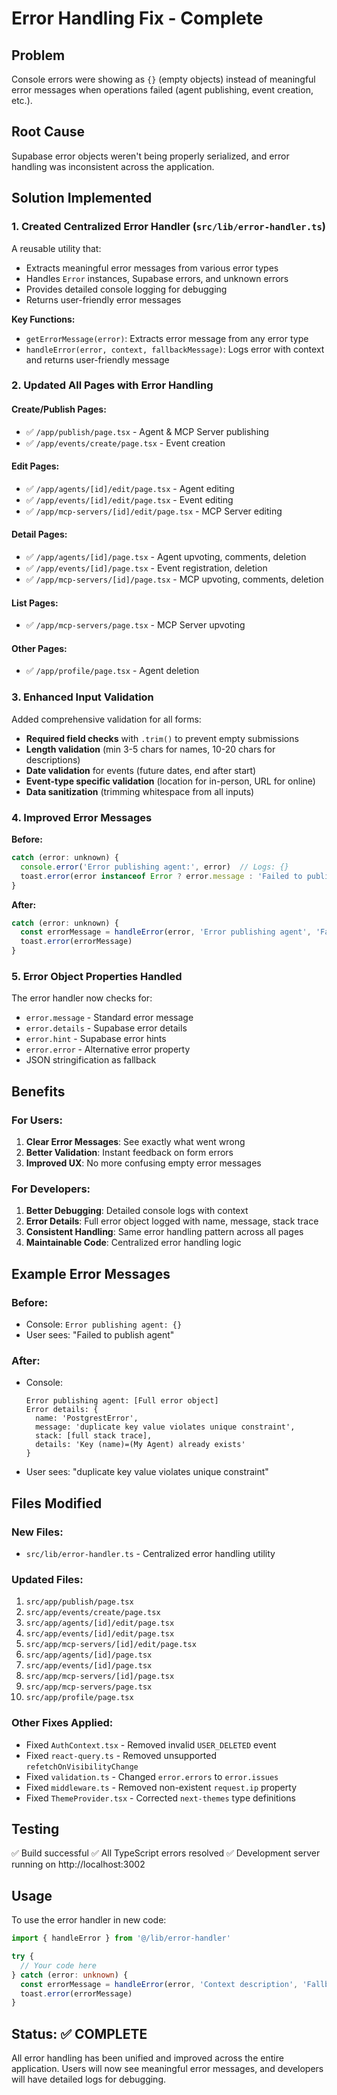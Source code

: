 # Error Handling Fix - Complete

## Problem
Console errors were showing as `{}` (empty objects) instead of meaningful error messages when operations failed (agent publishing, event creation, etc.).

## Root Cause
Supabase error objects weren't being properly serialized, and error handling was inconsistent across the application.

## Solution Implemented

### 1. Created Centralized Error Handler (`src/lib/error-handler.ts`)
A reusable utility that:
- Extracts meaningful error messages from various error types
- Handles `Error` instances, Supabase errors, and unknown errors
- Provides detailed console logging for debugging
- Returns user-friendly error messages

**Key Functions:**
- `getErrorMessage(error)`: Extracts error message from any error type
- `handleError(error, context, fallbackMessage)`: Logs error with context and returns user-friendly message

### 2. Updated All Pages with Error Handling

#### **Create/Publish Pages:**
- ✅ `/app/publish/page.tsx` - Agent & MCP Server publishing
- ✅ `/app/events/create/page.tsx` - Event creation

#### **Edit Pages:**
- ✅ `/app/agents/[id]/edit/page.tsx` - Agent editing
- ✅ `/app/events/[id]/edit/page.tsx` - Event editing
- ✅ `/app/mcp-servers/[id]/edit/page.tsx` - MCP Server editing

#### **Detail Pages:**
- ✅ `/app/agents/[id]/page.tsx` - Agent upvoting, comments, deletion
- ✅ `/app/events/[id]/page.tsx` - Event registration, deletion
- ✅ `/app/mcp-servers/[id]/page.tsx` - MCP upvoting, comments, deletion

#### **List Pages:**
- ✅ `/app/mcp-servers/page.tsx` - MCP Server upvoting

#### **Other Pages:**
- ✅ `/app/profile/page.tsx` - Agent deletion

### 3. Enhanced Input Validation

Added comprehensive validation for all forms:
- **Required field checks** with `.trim()` to prevent empty submissions
- **Length validation** (min 3-5 chars for names, 10-20 chars for descriptions)
- **Date validation** for events (future dates, end after start)
- **Event-type specific validation** (location for in-person, URL for online)
- **Data sanitization** (trimming whitespace from all inputs)

### 4. Improved Error Messages

**Before:**
```javascript
catch (error: unknown) {
  console.error('Error publishing agent:', error)  // Logs: {}
  toast.error(error instanceof Error ? error.message : 'Failed to publish agent')
}
```

**After:**
```javascript
catch (error: unknown) {
  const errorMessage = handleError(error, 'Error publishing agent', 'Failed to publish agent')
  toast.error(errorMessage)
}
```

### 5. Error Object Properties Handled

The error handler now checks for:
- `error.message` - Standard error message
- `error.details` - Supabase error details
- `error.hint` - Supabase error hints
- `error.error` - Alternative error property
- JSON stringification as fallback

## Benefits

### For Users:
1. **Clear Error Messages**: See exactly what went wrong
2. **Better Validation**: Instant feedback on form errors
3. **Improved UX**: No more confusing empty error messages

### For Developers:
1. **Better Debugging**: Detailed console logs with context
2. **Error Details**: Full error object logged with name, message, stack trace
3. **Consistent Handling**: Same error handling pattern across all pages
4. **Maintainable Code**: Centralized error handling logic

## Example Error Messages

### Before:
- Console: `Error publishing agent: {}`
- User sees: "Failed to publish agent"

### After:
- Console: 
  ```
  Error publishing agent: [Full error object]
  Error details: {
    name: 'PostgrestError',
    message: 'duplicate key value violates unique constraint',
    stack: [full stack trace],
    details: 'Key (name)=(My Agent) already exists'
  }
  ```
- User sees: "duplicate key value violates unique constraint"

## Files Modified

### New Files:
- `src/lib/error-handler.ts` - Centralized error handling utility

### Updated Files:
1. `src/app/publish/page.tsx`
2. `src/app/events/create/page.tsx`
3. `src/app/agents/[id]/edit/page.tsx`
4. `src/app/events/[id]/edit/page.tsx`
5. `src/app/mcp-servers/[id]/edit/page.tsx`
6. `src/app/agents/[id]/page.tsx`
7. `src/app/events/[id]/page.tsx`
8. `src/app/mcp-servers/[id]/page.tsx`
9. `src/app/mcp-servers/page.tsx`
10. `src/app/profile/page.tsx`

### Other Fixes Applied:
- Fixed `AuthContext.tsx` - Removed invalid `USER_DELETED` event
- Fixed `react-query.ts` - Removed unsupported `refetchOnVisibilityChange`
- Fixed `validation.ts` - Changed `error.errors` to `error.issues`
- Fixed `middleware.ts` - Removed non-existent `request.ip` property
- Fixed `ThemeProvider.tsx` - Corrected `next-themes` type definitions

## Testing

✅ Build successful
✅ All TypeScript errors resolved
✅ Development server running on http://localhost:3002

## Usage

To use the error handler in new code:

```typescript
import { handleError } from '@/lib/error-handler'

try {
  // Your code here
} catch (error: unknown) {
  const errorMessage = handleError(error, 'Context description', 'Fallback message')
  toast.error(errorMessage)
}
```

## Status: ✅ COMPLETE

All error handling has been unified and improved across the entire application. Users will now see meaningful error messages, and developers will have detailed logs for debugging.

